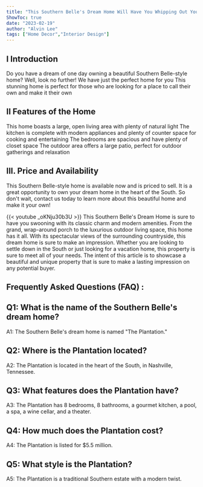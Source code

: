 ```yaml
---
title: "This Southern Belle's Dream Home Will Have You Whipping Out Your Wallet!"
ShowToc: true 
date: "2023-02-19"
author: "Alvin Lee" 
tags: ["Home Decor","Interior Design"]
---
```

## I Introduction
Do you have a dream of one day owning a beautiful Southern Belle-style home? Well, look no further! We have just the perfect home for you This stunning home is perfect for those who are looking for a place to call their own and make it their own 

## II Features of the Home
This home boasts a large, open living area with plenty of natural light The kitchen is complete with modern appliances and plenty of counter space for cooking and entertaining The bedrooms are spacious and have plenty of closet space The outdoor area offers a large patio, perfect for outdoor gatherings and relaxation 

## III. Price and Availability
This Southern Belle-style home is available now and is priced to sell. It is a great opportunity to own your dream home in the heart of the South. So don't wait, contact us today to learn more about this beautiful home and make it your own!

{{< youtube _oKNju30b3U >}} 
This Southern Belle's Dream Home is sure to have you swooning with its classic charm and modern amenities. From the grand, wrap-around porch to the luxurious outdoor living space, this home has it all. With its spectacular views of the surrounding countryside, this dream home is sure to make an impression. Whether you are looking to settle down in the South or just looking for a vacation home, this property is sure to meet all of your needs. The intent of this article is to showcase a beautiful and unique property that is sure to make a lasting impression on any potential buyer.

## Frequently Asked Questions (FAQ) :
## Q1: What is the name of the Southern Belle's dream home?
A1: The Southern Belle's dream home is named "The Plantation."

## Q2: Where is the Plantation located?
A2: The Plantation is located in the heart of the South, in Nashville, Tennessee.

## Q3: What features does the Plantation have?
A3: The Plantation has 8 bedrooms, 8 bathrooms, a gourmet kitchen, a pool, a spa, a wine cellar, and a theater.

## Q4: How much does the Plantation cost?
A4: The Plantation is listed for $5.5 million.

## Q5: What style is the Plantation?
A5: The Plantation is a traditional Southern estate with a modern twist.




